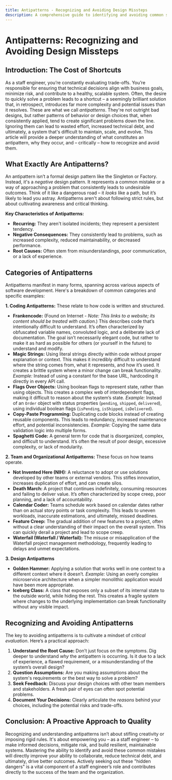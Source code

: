 ```yaml
---
title: Antipatterns - Recognizing and Avoiding Design Missteps
description: A comprehensive guide to identifying and avoiding common software development antipatterns that lead to technical debt and maintenance issues
---
```


# Antipatterns: Recognizing and Avoiding Design Missteps

## Introduction: The Cost of Shortcuts

As a staff engineer, you’re constantly evaluating trade-offs. You’re responsible for ensuring that technical decisions align with business goals, minimize risk, and contribute to a healthy, scalable system. Often, the desire to quickly solve a problem leads to a shortcut – a seemingly brilliant solution that, in retrospect, introduces far more complexity and potential issues than it resolves. These are what we call *antipatterns*. They're not outright bad designs, but rather patterns of behavior or design choices that, when consistently applied, tend to create significant problems down the line. Ignoring them can lead to wasted effort, increased technical debt, and ultimately, a system that's difficult to maintain, scale, and evolve. This article will provide a deeper understanding of what constitutes an antipattern, why they occur, and – critically – how to recognize and avoid them.

## What Exactly Are Antipatterns?

An antipattern isn’t a formal design pattern like the Singleton or Factory. Instead, it's a *negative* design pattern. It represents a common mistake or a way of approaching a problem that consistently leads to undesirable outcomes. Think of it like a dangerous road – it *looks* like a path, but it’s likely to lead you astray. Antipatterns aren't about following strict rules, but about cultivating awareness and critical thinking.

**Key Characteristics of Antipatterns:**

*   **Recurring:** They aren't isolated incidents; they represent a persistent tendency.
*   **Negative Consequences:** They consistently lead to problems, such as increased complexity, reduced maintainability, or decreased performance.
*   **Root Causes:** Often stem from misunderstandings, poor communication, or a lack of experience.

## Categories of Antipatterns

Antipatterns manifest in many forms, spanning across various aspects of software development. Here's a breakdown of common categories and specific examples:

**1. Coding Antipatterns:** These relate to how code is written and structured.

*   **Frankencode:** (Found on Internet - *Note: This links to a website; its content should be treated with caution.*) This describes code that’s intentionally difficult to understand. It’s often characterized by obfuscated variable names, convoluted logic, and a deliberate lack of documentation. The goal isn’t necessarily elegant code, but rather to make it as hard as possible for others (or yourself in the future) to understand and modify.
*   **Magic Strings:**  Using literal strings directly within code without proper explanation or context. This makes it incredibly difficult to understand where the string comes from, what it represents, and how it’s used. It creates a brittle system where a minor change can break functionality. *Example:* Instead of using a constant for the base URL, hardcoding it directly in every API call.
*   **Flags Over Objects:**  Using boolean flags to represent state, rather than using objects. This creates a complex web of interdependent flags, making it difficult to reason about the system’s state. *Example:* Instead of an `Order` object with status properties (`pending`, `shipped`, `delivered`), using individual boolean flags (`isPending`, `isShipped`, `isDelivered`).
*   **Copy-Paste Programming:**  Duplicating code blocks instead of creating reusable components. This leads to redundancy, increased maintenance effort, and potential inconsistencies. *Example:* Copying the same data validation logic into multiple forms.
*   **Spaghetti Code:** A general term for code that is disorganized, complex, and difficult to understand. It’s often the result of poor design, excessive complexity, or lack of modularity.

**2. Team and Organizational Antipatterns:** These focus on how teams operate.

*   **Not Invented Here (NIH):**  A reluctance to adopt or use solutions developed by other teams or external vendors. This stifles innovation, increases duplication of effort, and can create silos.
*   **Death March:**  A project that continues indefinitely, consuming resources and failing to deliver value. It’s often characterized by scope creep, poor planning, and a lack of accountability.
*   **Calendar Coder:**  Teams schedule work based on calendar dates rather than on actual story points or task complexity. This leads to uneven workloads, inaccurate estimations, and ultimately, missed deadlines.
*   **Feature Creep:**  The gradual addition of new features to a project, often without a clear understanding of their impact on the overall system. This can quickly derail a project and lead to scope creep.
*   **Waterfail (Waterfall / Waterfail):** The misuse or misapplication of the Waterfall project management methodology, frequently leading to delays and unmet expectations.

**3. Design Antipatterns**

*   **Golden Hammer:** Applying a solution that works well in one context to a different context where it doesn’t.  *Example:* Using an overly complex microservice architecture when a simpler monolithic application would have been more appropriate.
*   **Iceberg Class:**  A class that exposes only a subset of its internal state to the outside world, while hiding the rest. This creates a fragile system where changes to the underlying implementation can break functionality without any visible impact.

## Recognizing and Avoiding Antipatterns

The key to avoiding antipatterns is to cultivate a mindset of *critical evaluation*. Here’s a practical approach:

1.  **Understand the Root Cause:** Don’t just focus on the symptoms. Dig deeper to understand *why* the antipattern is occurring.  Is it due to a lack of experience, a flawed requirement, or a misunderstanding of the system’s overall design?
2.  **Question Assumptions:** Are you making assumptions about the system's requirements or the best way to solve a problem?
3.  **Seek Feedback:**  Discuss your design choices with other team members and stakeholders.  A fresh pair of eyes can often spot potential problems.
4.  **Document Your Decisions:** Clearly articulate the *reasons* behind your choices, including the potential risks and trade-offs.

## Conclusion: A Proactive Approach to Quality

Recognizing and understanding antipatterns isn’t about stifling creativity or imposing rigid rules. It's about empowering you – as a staff engineer – to make informed decisions, mitigate risk, and build resilient, maintainable systems. Mastering the ability to identify and avoid these common mistakes will directly improve your ability to collaborate, reduce technical debt, and ultimately, drive better outcomes. Actively seeking out these "hidden dangers" is a vital component of a staff engineer’s role and contributes directly to the success of the team and the organization.
